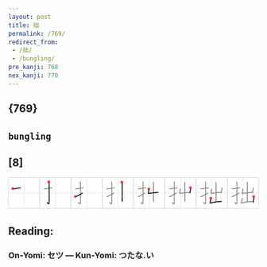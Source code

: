 ```yaml
---
layout: post
title: 拙
permalink: /769/
redirect_from:
 - /拙/
 - /bungling/
pre_kanji: 768
nex_kanji: 770
---
```


## {769}

## `bungling`

## [8]

<div class="stroke"><img src="../images/E68B99.png" /></div>

## Reading:

### On-Yomi: セツ &mdash; Kun-Yomi: つたな.い
